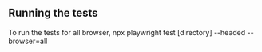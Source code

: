 ## Running the tests

To run the tests for all browser,
npx playwright test [directory] --headed --browser=all
